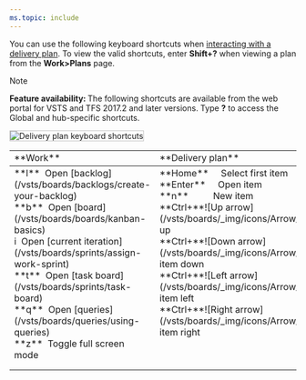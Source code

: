 ```yaml
---
ms.topic: include
---
```



<a id="plan-shortcuts"></a>

You can use the following keyboard shortcuts when [interacting with a delivery plan](/vsts/boards/plans/review-team-plans). To view the valid shortcuts, enter **Shift+?** when viewing a plan from the **Work>Plans** page.

>[!NOTE]
><b>Feature availability: </b>The following shortcuts are available from the web portal for VSTS and TFS 2017.2 and later versions. Type **?** to access the Global and hub-specific shortcuts.

<img src="/vsts/_shared/_img/keyboard-shortcuts/delivery-plans.png" alt="Delivery plan keyboard shortcuts" style="border: 1px solid #C3C3C3;" />  


<table width="100%">
<tr>
<td width="26%">**Work**</td>
<td width="26%">**Delivery plan**</td>
<td width="48%">   </td>
</tr>
<tbody valign="top">
<tr>
<td>
**l**&nbsp;&nbsp;Open [backlog](/vsts/boards/backlogs/create-your-backlog)<br/>
**b**&nbsp;&nbsp;Open [board](/vsts/boards/boards/kanban-basics)<br/>
i&nbsp;&nbsp;Open [current iteration](/vsts/boards/sprints/assign-work-sprint)<br/>
**t**&nbsp;&nbsp;Open [task board](/vsts/boards/sprints/task-board)<br/>
**q**&nbsp;&nbsp;Open [queries](/vsts/boards/queries/using-queries)<br/>
**z**&nbsp;&nbsp;Toggle full screen mode
</td>

<td>
**Home**&nbsp;&nbsp;&nbsp;&nbsp;&nbsp;Select first item<br/>
**Enter**&nbsp;&nbsp;&nbsp;&nbsp;&nbsp;Open item<br/> 
**n**&nbsp;&nbsp;&nbsp;&nbsp;&nbsp;&nbsp;&nbsp;&nbsp;&nbsp;&nbsp;New item<br/> 
**Ctrl+**![Up arrow](/vsts/boards/_img/icons/Arrow_Up.png)&nbsp;Move item up<br/>
**Ctrl+**![Down arrow](/vsts/boards/_img/icons/Arrow_Down.png)&nbsp;Move item down<br/>
**Ctrl+**![Left arrow](/vsts/boards/_img/icons/Arrow_Next.png)&nbsp;Move item left<br/>
**Ctrl+**![Right arrow](/vsts/boards/_img/icons/Arrow_Previous.png)&nbsp;Move item right
</td>

<td>

**Shift+**![Left arrow](/vsts/boards/_img/icons/Arrow_Next.png)&nbsp;&nbsp;Pan timeline left<br/>
**Shift+**![Right arrow](/vsts/boards/_img/icons/Arrow_Previous.png)&nbsp;&nbsp;Pan timeline right<br/>
**u**&nbsp;&nbsp;&nbsp;&nbsp;&nbsp;&nbsp;&nbsp;&nbsp;&nbsp;&nbsp;&nbsp;&nbsp;Collapse all backlogs<br/>
**o**&nbsp;&nbsp;&nbsp;&nbsp;&nbsp;&nbsp;&nbsp;&nbsp;&nbsp;&nbsp;&nbsp;&nbsp;Expand all backlogs<br/>  
**Shift+pageup**&nbsp;&nbsp;&nbsp;&nbsp;Focus on previous team<br/>
**Shift+pagedown**&nbsp;&nbsp;Focus on next team<br/>  
**Ctrl+Shift+f**&nbsp;&nbsp;&nbsp;&nbsp;&nbsp;&nbsp;Filter results<br/>

</td>
<td>
</tr>
</tbody>
</table>
